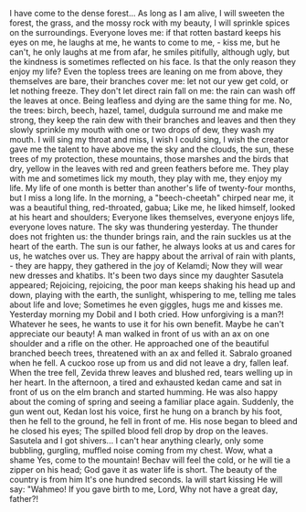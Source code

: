 I have come to the dense forest... 
As long as I am alive, I will sweeten the forest, the grass, and the mossy rock with my beauty, I will sprinkle spices on the surroundings. 
Everyone loves me: if that rotten bastard keeps his eyes on me, he laughs at me, he wants to come to me, - kiss me, but he can't, he only laughs at me from afar, he smiles pitifully, although ugly, but the kindness is sometimes reflected on his face.
Is that the only reason they enjoy my life? 
Even the topless trees are leaning on me from above, they themselves are bare, their branches cover me: let not our yew get cold, or let nothing freeze. 
They don't let direct rain fall on me: the rain can wash off the leaves at once. 
Being leafless and dying are the same thing for me. 
No, the trees: birch, beech, hazel, tamel, dudgula surround me and make me strong, they keep the rain dew with their branches and leaves and then they slowly sprinkle my mouth with one or two drops of dew, they wash my mouth. 
I will sing my throat and miss, I wish I could sing, I wish the creator gave me the talent to have above me the sky and the clouds, the sun, these trees of my protection, these mountains, those marshes and the birds that dry, yellow in the leaves with red and green feathers before me. They play with me and sometimes lick my mouth, they play with me, they enjoy my life. 
My life of one month is better than another's life of twenty-four months, but I miss a long life. 
In the morning, a "beech-cheetah" chirped near me, it was a beautiful thing, red-throated, gabua; Like me, he liked himself, looked at his heart and shoulders; Everyone likes themselves, everyone enjoys life, everyone loves nature.
The sky was thundering yesterday. The thunder does not frighten us: the thunder brings rain, and the rain suckles us at the heart of the earth. 
The sun is our father, he always looks at us and cares for us, he watches over us. 
They are happy about the arrival of rain with plants, - they are happy, they gathered in the joy of Kelamdi; 
Now they will wear new dresses and khatibs. 
It's been two days since my daughter Sasutela appeared; Rejoicing, rejoicing, the poor man keeps shaking his head up and down, playing with the earth, the sunlight, whispering to me, telling me tales about life and love; Sometimes he even giggles, hugs me and kisses me. 
Yesterday morning my Dobil and I both cried.
How unforgiving is a man?! 
Whatever he sees, he wants to use it for his own benefit. 
Maybe he can't appreciate our beauty! 
A man walked in front of us with an ax on one shoulder and a rifle on the other. 
He approached one of the beautiful branched beech trees, threatened with an ax and felled it. 
Sabralo groaned when he fell. 
A cuckoo rose up from us and did not leave a dry, fallen leaf. 
When the tree fell, Zevida threw leaves and blushed red, tears welling up in her heart.
In the afternoon, a tired and exhausted kedan came and sat in front of us on the elm branch and started humming. 
He was also happy about the coming of spring and seeing a familiar place again. 
Suddenly, the gun went out, Kedan lost his voice, first he hung on a branch by his foot, then he fell to the ground, he fell in front of me. 
His nose began to bleed and he closed his eyes; The spilled blood fell drop by drop on the leaves. 
Sasutela and I got shivers... 
I can't hear anything clearly, only some bubbling, gurgling, muffled noise coming from my chest.
Wow, what a shame Yes, come to the mountain!
Bechav will feel the cold, or he will tie a zipper on his head; 
God gave it as water life is short.
The beauty of the country is from him It's one hundred seconds.
Ia will start kissing He will say: "Wahmeo!
If you gave birth to me, Lord, Why not have a great day, father?!
